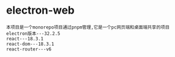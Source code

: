 # electron-web
```项目说明
本项目是一个monorepo项目通过pnpm管理,它是一个pc网页端和桌面端共享的项目
electron版本---32.2.5
react---18.3.1
react-dom---18.3.1
react-router---v6

```